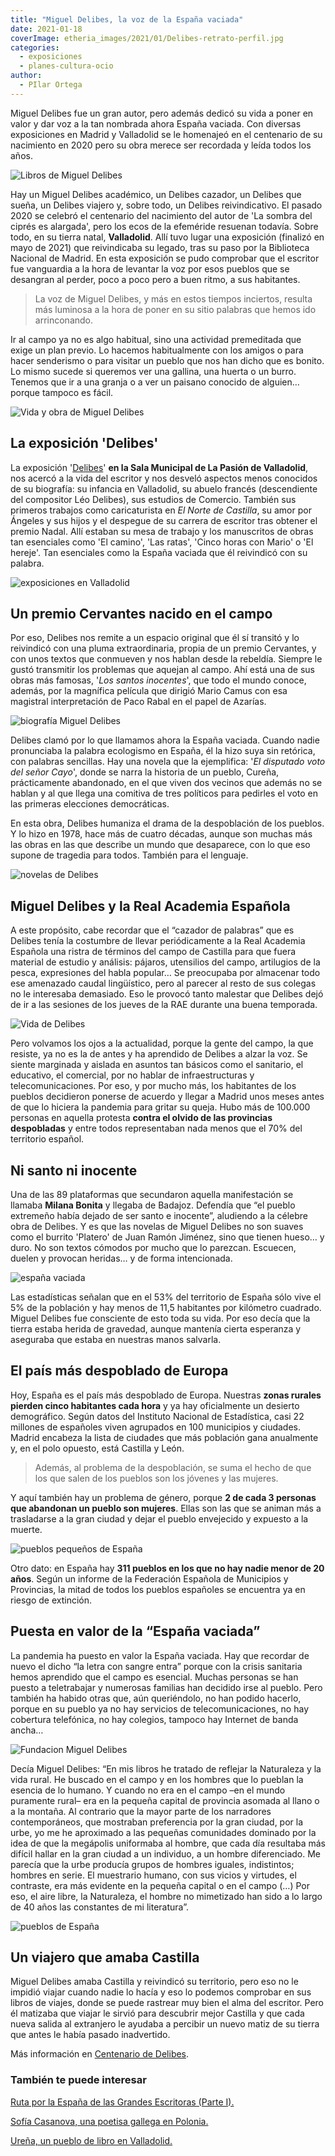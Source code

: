 ```yaml
---
title: "Miguel Delibes, la voz de la España vaciada"
date: 2021-01-18
coverImage: etheria_images/2021/01/Delibes-retrato-perfil.jpg
categories: 
  - exposiciones
  - planes-cultura-ocio
author: 
  - PIlar Ortega
---
```


Miguel Delibes fue un gran autor, pero además dedicó su vida a poner en valor y dar voz a la tan nombrada ahora España vaciada. Con diversas exposiciones en Madrid y Valladolid se le homenajeó en el centenario de su nacimiento en 2020 pero su obra merece ser recordada y leída todos los años.

![Libros de Miguel Delibes](etheria_images/2021/01/Delibes-retrato-perfil.jpg "Delibes fue un referente y un ejemplo de honestidad y compromiso. © Fundación Miguel Delibes")

Hay un Miguel Delibes académico, un Delibes cazador, un Delibes que sueña, un Delibes 
viajero y, sobre todo, un Delibes reivindicativo. El pasado 2020 se celebró el 
centenario del nacimiento del autor de 'La sombra del ciprés es alargada', pero los ecos 
de la efeméride resuenan todavía. Sobre todo, en su tierra natal, **Valladolid**. Allí 
tuvo lugar una exposición (finalizó en mayo de 2021) que reivindicaba su legado, tras su 
paso por la Biblioteca Nacional de Madrid. En esta exposición se pudo comprobar que el 
escritor fue vanguardia a la hora de levantar la voz por esos pueblos que se desangran 
al perder, poco a poco pero a buen ritmo, a sus habitantes. 

> La voz de Miguel Delibes, y más en estos tiempos inciertos, resulta más luminosa a la 
> hora de poner en su sitio palabras que hemos ido arrinconando. 

Ir al campo ya no es algo habitual, sino una actividad premeditada que exige un plan 
previo. Lo hacemos habitualmente con los amigos o para hacer senderismo o para visitar 
un pueblo que nos han dicho que es bonito. Lo mismo sucede si queremos ver una gallina, 
una huerta o un burro. Tenemos que ir a una granja o a ver un paisano conocido de 
alguien… porque tampoco es fácil. 

![Vida y obra de Miguel Delibes](etheria_images/2021/01/Delibes-exposicion.jpg "Exposición 'Delibes'. © Fundación Miguel Delibes")

## La exposición 'Delibes'

La exposición '[Delibes](http://www.centenariodelibes.es/exposicion-delibes/)' **en la 
Sala Municipal de La Pasión de Valladolid**, nos acercó a la vida del escritor y nos 
desveló aspectos menos conocidos de su biografía: su infancia en Valladolid, su abuelo 
francés (descendiente del compositor Léo Delibes), sus estudios de Comercio. También sus 
primeros trabajos como caricaturista en _El Norte de Castilla_, su amor por Ángeles y 
sus hijos y el despegue de su carrera de escritor tras obtener el premio Nadal. Allí 
estaban su mesa de trabajo y los manuscritos de obras tan esenciales como 'El camino', 
'Las ratas', 'Cinco horas con Mario' o 'El hereje'. Tan esenciales como la España 
vaciada que él reivindicó con su palabra. 

![exposiciones en Valladolid](etheria_images/2021/01/Delibes-exposicion-sala.jpg "La exposición muestra los manuscritos originales de sus principales obras. © Fundación Miguel Delibes")

## Un premio Cervantes nacido en el campo

Por eso, Delibes nos remite a un espacio original que él sí transitó y lo reivindicó con 
una pluma extraordinaria, propia de un premio Cervantes, y con unos textos que conmueven 
y nos hablan desde la rebeldía. Siempre le gustó transmitir los problemas que aquejan al 
campo. Ahí está una de sus obras más famosas, '_Los santos inocentes_', que todo el 
mundo conoce, además, por la magnífica película que dirigió Mario Camus con esa 
magistral interpretación de Paco Rabal en el papel de Azarías. 

![biografía Miguel Delibes](etheria_images/2021/01/Delibes-retrato.jpg "Miguel Delibes es uno de los escritores más leídos y admirados de la literatura en español del siglo XX. © Fundación Miguel Delibes")

Delibes clamó por lo que llamamos ahora la España vaciada. Cuando nadie pronunciaba la 
palabra ecologismo en España, él la hizo suya sin retórica, con palabras sencillas. Hay 
una novela que la ejemplifica: '_El disputado voto del señor Cayo_', donde se narra la 
historia de un pueblo, Cureña, prácticamente abandonado, en el que viven dos vecinos que 
además no se hablan y al que llega una comitiva de tres políticos para pedirles el voto 
en las primeras elecciones democráticas. 

En esta obra, Delibes humaniza el drama de la despoblación de los pueblos. Y lo hizo en 
1978, hace más de cuatro décadas, aunque son muchas más las obras en las que describe un 
mundo que desaparece, con lo que eso supone de tragedia para todos. También para el 
lenguaje. 

![novelas de Delibes](etheria_images/2021/01/delibes-exposicion-fotos-viajes.jpg "Libros de Delibes presentes en la exposición. © Fundación Miguel Delibes")

## Miguel Delibes y la Real Academia Española

A este propósito, cabe recordar que el “cazador de palabras” que es Delibes tenía la 
costumbre de llevar periódicamente a la Real Academia Española una ristra de términos 
del campo de Castilla para que fuera material de estudio y análisis: pájaros, utensilios 
del campo, artilugios de la pesca, expresiones del habla popular… Se preocupaba por 
almacenar todo ese amenazado caudal lingüístico, pero al parecer al resto de sus colegas 
no le interesaba demasiado. Eso le provocó tanto malestar que Delibes dejó de ir a las 
sesiones de los jueves de la RAE durante una buena temporada. 

![Vida de Delibes](etheria_images/2021/01/Delibes-joven.jpg "Delibes fue siempre un intelectual rebelde. © Fundación Miguel Delibes")

Pero volvamos los ojos a la actualidad, porque la gente del campo, la que resiste, ya no 
es la de antes y ha aprendido de Delibes a alzar la voz. Se siente marginada y aislada 
en asuntos tan básicos como el sanitario, el educativo, el comercial, por no hablar de 
infraestructuras y telecomunicaciones. Por eso, y por mucho más, los habitantes de los 
pueblos decidieron ponerse de acuerdo y llegar a Madrid unos meses antes de que lo 
hiciera la pandemia para gritar su queja. Hubo más de 100.000 personas en aquella 
protesta **contra el olvido de las provincias despobladas** y entre todos representaban 
nada menos que el 70% del territorio español. 

## Ni santo ni inocente

Una de las 89 plataformas que secundaron aquella manifestación se llamaba **Milana 
Bonita** y llegaba de Badajoz. Defendía que “el pueblo extremeño había dejado de ser 
santo e inocente”, aludiendo a la célebre obra de Delibes. Y es que las novelas de 
Miguel Delibes no son suaves como el burrito 'Platero' de Juan Ramón Jiménez, sino que 
tienen hueso… y duro. No son textos cómodos por mucho que lo parezcan. Escuecen, duelen 
y provocan heridas… y de forma intencionada. 

![españa vaciada](etheria_images/2021/01/Pueblo-Josa-de-Cadi.jpg "Josa del Cadí, pueblo de Lérida de 20 habitantes. © Ángel Santos")

Las estadísticas señalan que en el 53% del territorio de España sólo vive el 5% de la 
población y hay menos de 11,5 habitantes por kilómetro cuadrado. Miguel Delibes fue 
consciente de esto toda su vida. Por eso decía que la tierra estaba herida de gravedad, 
aunque mantenía cierta esperanza y aseguraba que estaba en nuestras manos salvarla. 

## El país más despoblado de Europa

Hoy, España es el país más despoblado de Europa. Nuestras **zonas rurales pierden cinco 
habitantes cada hora** y ya hay oficialmente un desierto demográfico. Según datos del 
Instituto Nacional de Estadística, casi 22 millones de españoles viven agrupados en 100 
municipios y ciudades. Madrid encabeza la lista de ciudades que más población gana 
anualmente y, en el polo opuesto, está Castilla y León. 

> Además, al problema de la despoblación, se suma el hecho de que los que salen de los 
> pueblos son los jóvenes y las mujeres. 

Y aquí también hay un problema de género, porque **2 de cada 3 personas que abandonan un 
pueblo son mujeres**. Ellas son las que se animan más a trasladarse a la gran ciudad y 
dejar el pueblo envejecido y expuesto a la muerte. 

![pueblos pequeños de España](etheria_images/2021/01/Pueblo-Arcos-de-Jalon.jpg "Imagen de Arcos de Jalón, en Soria, un pueblo de 1.500 habitantes. © Alan Angelats")

Otro dato: en España hay **311 pueblos en los que no hay nadie menor de 20 años**. Según 
un informe de la Federación Española de Municipios y Provincias, la mitad de todos los 
pueblos españoles se encuentra ya en riesgo de extinción. 

## Puesta en valor de la “España vaciada”

La pandemia ha puesto en valor la España vaciada. Hay que recordar de nuevo el dicho “la 
letra con sangre entra” porque con la crisis sanitaria hemos aprendido que el campo es 
esencial. Muchas personas se han puesto a teletrabajar y numerosas familias han decidido 
irse al pueblo. Pero también ha habido otras que, aún queriéndolo, no han podido 
hacerlo, porque en su pueblo ya no hay servicios de telecomunicaciones, no hay cobertura 
telefónica, no hay colegios, tampoco hay Internet de banda ancha… 

![Fundacion Miguel Delibes](etheria_images/2021/01/Delibes-escritor.jpg "El escritor reivindicó siempre el gran tesoro de la España vaciada. © Fundación Miguel Delibes")

Decía Miguel Delibes: “En mis libros he tratado de reflejar la Naturaleza y la vida 
rural. He buscado en el campo y en los hombres que lo pueblan la esencia de lo humano. Y 
cuando no era en el campo –en el mundo puramente rural– era en la pequeña capital de 
provincia asomada al llano o a la montaña. Al contrario que la mayor parte de los 
narradores contemporáneos, que mostraban preferencia por la gran ciudad, por la urbe, yo 
me he aproximado a las pequeñas comunidades dominado por la idea de que la megápolis 
uniformaba al hombre, que cada día resultaba más difícil hallar en la gran ciudad a un 
individuo, a un hombre diferenciado. Me parecía que la urbe producía grupos de hombres 
iguales, indistintos; hombres en serie. El muestrario humano, con sus vicios y virtudes, 
el contraste, era más evidente en la pequeña capital o en el campo (…) Por eso, el aire 
libre, la Naturaleza, el hombre no mimetizado han sido a lo largo de 40 años las 
constantes de mi literatura”. 

![pueblos de España](etheria_images/2021/01/Pueblo-Puebla-de-Sanbria.jpg "Calle de Puebla de Sanabria. © Juan Gómez")

## Un viajero que amaba Castilla

Miguel Delibes amaba Castilla y reivindicó su territorio, pero eso no le impidió viajar 
cuando nadie lo hacía y eso lo podemos comprobar en sus libros de viajes, donde se puede 
rastrear muy bien el alma del escritor. Pero él matizaba que viajar le sirvió para 
descubrir mejor Castilla y que cada nueva salida al extranjero le ayudaba a percibir un 
nuevo matiz de su tierra que antes le había pasado inadvertido. 

Más información en [Centenario de Delibes](https://centenariodelibes.es/). 

### También te puede interesar

[Ruta por la España de las Grandes Escritoras (Parte 
I).](https://etheriamagazine.com/2020/06/15/viaje-por-la-espana-de-las-grandes-escritoras-del-siglo-xx/) 

[Sofía Casanova, una poetisa gallega en 
Polonia.](https://etheriamagazine.com/2018/09/10/la-poetisa-sofia-casanova-una-gallega-en-polonia/) 

[Ureña, un pueblo de libro en 
Valladolid.](https://etheriamagazine.com/2020/05/22/viajes-por-espana-uruena-un-pueblo-de-libro-en-valladolid/)
